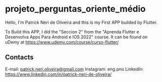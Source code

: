 # projeto_perguntas_oriente_médio

Hello, I'm Patrick Neri de Oliveira and this is my First APP builded by Flutter.

To Build this APP, I did the "Seccion 2" from the "Aprenda Flutter e Desenvolva Apps Para Android e IOS 2022" course. It can be found on uDemy at https://www.udemy.com/course/curso-flutter/


## Contacts

E-mail: patrick.neri.oliveira@gmail.com
Instagram: eng.pno
LinkedIn: https://www.linkedin.com/in/patrick-neri-de-oliveira/